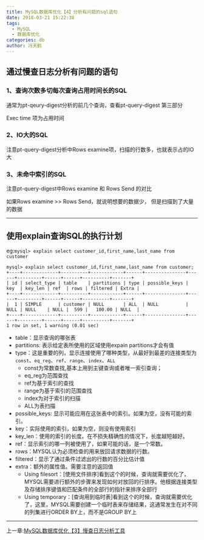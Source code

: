 ```yaml
---
title: MySQL数据库优化【4】分析有问题的sql语句
date: 2018-03-21 15:22:38
tags:
  - MySQL
  - 数据库优化
categories: db
author: 冯天鹤
---
```

## 通过慢查日志分析有问题的语句
### 1、查询次数多切每次查询占用时间长的SQL

通常为pt-qeury-digest分析的前几个查询，查看pt-query-digest 第三部分

Exec time 项为占用时间

### 2、IO大的SQL

注意pt-query-digest分析中Rows examine项，扫描的行数多，也就表示占的IO大

### 3、未命中索引的SQL

注意pt-query-digest中Rows examine 和 Rows Send 的对比

如果Rows examine >> Rows Send，就说明想要的数据少， 但是扫描到了大量的数据

---
## 使用explain查询SQL的执行计划

eg:`mysql> explain select customer_id,first_name,last_name from customer`

    mysql> explain select customer_id,first_name,last_name from customer;
    +----+-------------+----------+------------+------+---------------+------+---------+------+------+----------+-------+
    | id | select_type | table    | partitions | type | possible_keys | key  | key_len | ref  | rows | filtered | Extra |
    +----+-------------+----------+------------+------+---------------+------+---------+------+------+----------+-------+
    |  1 | SIMPLE      | customer | NULL       | ALL  | NULL          | NULL | NULL    | NULL |  599 |   100.00 | NULL  |
    +----+-------------+----------+------------+------+---------------+------+---------+------+------+----------+-------+
    1 row in set, 1 warning (0.01 sec)

* table：显示查询的哪张表
* partitions: 表示给定表所使用的区域使用expain partitions才会有值
* type：这是重要的列，显示连接使用了哪种类型，从最好到最差的连接类型为`const`、`eq_reg`、`ref`、`range`、`index`、`ALL`
    - const为常数查找,基本上用到主键查询或者唯一索引查询；
    - eq_reg为范围查找
    - ref为基于索引的查找
    - range为基于索引的范围查找
    - index为对于索引的扫描
    - ALL为表扫描
* possible_keys: 显示可能应用在这张表中的索引。如果为空，没有可能的索引。
* key：实际使用的索引，如果为空，则没有使用索引
* key_len：使用的索引的长度。在不损失精确性的情况下，长度越短越好。
* ref：显示索引的哪一列被使用了，如果可能的话，是一个常数。
* rows：MYSQL认为必须检查的用来放回请求数据的行数。
* filtered：显示了通过条件过滤出的行数的百分比估计值
* extra：额外的属性值。需要注意的返回值
    - Using filesort：\[使用文件排序\]看到这个的时候，查询就需要优化了，MYSQL需要进行额外的步骤来发现如何对放回的行排序。他根据连接类型及存储排序键值和匹配条件的全部行的指针来排序全部行
    - Using temporary：\[查询用到临时表\]看到这个的时候，查询就需要优化了，这里，MYSQL需要创建一个临时表来存储结果，这通常发生在对不同的列集进行ORDER BY上，而不是GROUP BY上

---
上一章:[MySQL数据库优化【3】慢查日志分析工具](/MySQL数据库优化【3】慢查日志分析工具/)